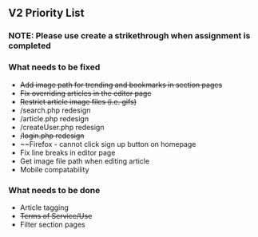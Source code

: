 ## V2 Priority List
### NOTE: Please use create a strikethrough when assignment is completed

### What needs to be fixed
* ~~Add image path for trending and bookmarks in section pages~~
* ~~Fix overriding articles in the editor page~~
* ~~Restrict article image files (i.e. gifs)~~
* /search.php redesign
* /article.php redesign
* /createUser.php redesign
* ~~/login.php redesign~~
* ~~Firefox - cannot click sign up button on homepage
* Fix line breaks in editor page
* Get image file path when editing article
* Mobile compatability


### What needs to be done
* Article tagging
* ~~Terms of Service/Use~~
* Filter section pages
